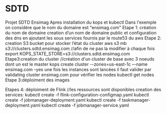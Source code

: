 # SDTD
Projet SDTD Ensimag
Apres installation du kops et kubectl
Dans l'exemple on considére que le nom du domaine est "ensimag.com"
Etape 1: création du nom de domaine 
creation d’un nom de domaine public et configuration des dns en ajoutant les sous services  fournis par le route53 du aws
Etape 2: creation S3 bucket pour stocker l’état du cluster
aws s3 mb s3://clusters.sdtd.ensimag.com
//afin de ne pas la modifier à chaque fois
export KOPS_STATE_STORE=s3://clusters.sdtd.ensimag.com
Etape3:creation du cluster
//création d'un cluster de base avec 3 noeuds dont un est le master
kops create cluster --zones=us-east-1c –-name ensimag.com –yes
une fois les instances sont lancées il faut valider par 
validating cluster ensimag.com
pour vérifier les nodes 
kubectl get nodes 
Etape 3:déploiment des images 

Etapes 4: déploiment de Flink
//les ressources sont disponibles
creation des services:
kubectl create -f flink-configuration-configmap.yaml
kubectl create -f jobmanager-deployment.yaml
kubectl create -f taskmanager-deployment.yaml
kubectl create -f jobmanager-service.yaml
